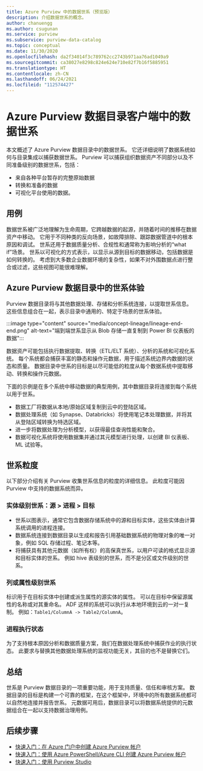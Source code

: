 ```yaml
---
title: Azure Purview 中的数据世系（预览版）
description: 介绍数据世系的概念。
author: chanuengg
ms.author: csugunan
ms.service: purview
ms.subservice: purview-data-catalog
ms.topic: conceptual
ms.date: 11/30/2020
ms.openlocfilehash: da2f34014f3c789762cc2743b971aa76ad1049a9
ms.sourcegitcommit: ca38027e8298c824e624e710e82f7b16f5885951
ms.translationtype: HT
ms.contentlocale: zh-CN
ms.lasthandoff: 06/24/2021
ms.locfileid: "112574427"
---
```

# <a name="data-lineage-in-azure-purview-data-catalog-client"></a>Azure Purview 数据目录客户端中的数据世系

本文概述了 Azure Purview 数据目录中的数据世系。 它还详细说明了数据系统如何与目录集成以捕获数据世系。 Purview 可以捕获组织数据资产不同部分以及不同准备级别的数据世系，包括：

- 来自各种平台暂存的完整原始数据
- 转换和准备的数据
- 可视化平台使用的数据。

## <a name="use-cases"></a>用例

数据世系被广泛地理解为生命周期，它跨越数据的起源，并随着时间的推移在数据资产中移动。 它用于不同种类的反向场景，如故障排除、跟踪数据管道中的根本原因和调试。 世系还用于数据质量分析、合规性和通常称为影响分析的“what if”场景。 世系以可视化的方式表示，以显示从源到目标的数据移动，包括数据是如何转换的。 考虑到大多数企业数据环境的复杂性，如果不对外围数据点进行整合或过滤，这些视图可能很难理解。

## <a name="lineage-experience-in-azure-purview-data-catalog"></a>Azure Purview 数据目录中的世系体验

Purview 数据目录将与其他数据处理、存储和分析系统连接，以提取世系信息。 这些信息组合在一起，表示目录中通用的、特定于场景的世系体验。

:::image type="content" source="media/concept-lineage/lineage-end-end.png" alt-text="端到端世系显示从 Blob 存储一直复制到 Power BI 仪表板的数据":::

数据资产可能包括执行数据提取、转换（ETL/ELT 系统）、分析的系统和可视化系统。 每个系统都会捕获丰富的静态和操作元数据，用于描述系统边界内数据的状态和质量。 数据目录中世系的目标是以尽可能低的粒度从每个数据系统中提取移动、转换和操作元数据。

下面的示例是在多个系统中移动数据的典型用例，其中数据目录将连接到每个系统以用于世系。

- 数据工厂将数据从本地/原始区域复制到云中的登陆区域。 
- 数据处理系统（如 Synapse、Databricks）将使用笔记本处理数据，并将其从登陆区域转换为特选区域。
- 进一步将数据处理为分析模型，以获得最佳查询性能和聚合。 
- 数据可视化系统将使用数据集并通过其元模型进行处理，以创建 BI 仪表板、ML 试验等。

## <a name="lineage-granularity"></a>世系粒度

以下部分介绍有关 Purview 收集世系信息的粒度的详细信息。 此粒度可能因 Purview 中支持的数据系统而异。

### <a name="entity-level-lineage-sources--process--targets"></a>实体级别世系：源 > 进程 > 目标 

- 世系以图表示，通常它包含数据存储系统中的源和目标实体，这些实体由计算系统调用的进程连接。 
- 数据系统连接到数据目录以生成和报告引用基础数据系统的物理对象的唯一对象，例如 SQL 存储过程、笔记本等。
- 将捕获具有其他元数据（如所有权）的高保真世系，以用户可读的格式显示源和目标实体的世系。 例如 hive 表级别的世系，而不是分区或文件级别的世系。

### <a name="column-or-attribute-level-lineage"></a>列或属性级别世系

标识用于在目标实体中创建或派生属性的源实体的属性。 可以在目标中保留源属性的名称或对其重命名。 ADF 这样的系统可以执行从本地环境到云的一对一复制。 例如：`Table1/ColumnA -> Table2/ColumnA`。

### <a name="process-execution-status"></a>进程执行状态

为了支持根本原因分析和数据质量方案，我们在数据处理系统中捕获作业的执行状态。 此要求与替换其他数据处理系统的监视功能无关，其目的也不是替换它们。 

## <a name="summary"></a>总结

世系是 Purview 数据目录的一项重要功能，用于支持质量、信任和审核方案。 数据目录的目标是构建一个可靠的框架，在这个框架中，环境中的所有数据系统都可以自然地连接并报告世系。 元数据可用后，数据目录可以将数据系统提供的元数据组合在一起以支持数据治理用例。

## <a name="next-steps"></a>后续步骤

* [快速入门：在 Azure 门户中创建 Azure Purview 帐户](create-catalog-portal.md)
* [快速入门：使用 Azure PowerShell/Azure CLI 创建 Azure Purview 帐户](create-catalog-powershell.md)
* [快速入门：使用 Purview Studio](use-purview-studio.md)
